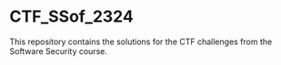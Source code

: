 # CTF_SSof_2324
This repository contains the solutions for the CTF challenges from the Software Security course.

